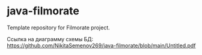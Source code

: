 # java-filmorate
Template repository for Filmorate project.

Ссылка на диаграмму схемы БД:
https://github.com/NikitaSemenov269/java-filmorate/blob/main/Untitled.pdf
